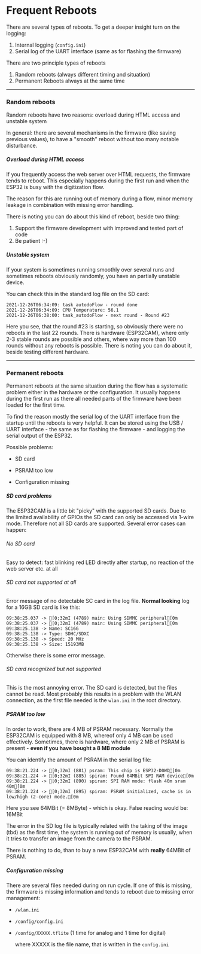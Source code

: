 # Frequent Reboots



There are several types of reboots. To get a deeper insight turn on the logging:

1. Internal logging (`config.ini`)
2. Serial log of the UART interface (same as for flashing the firmware)



There are two principle types of reboots

1. Random reboots (always different timing and situation)
2. Permanent Reboots always at the same time



______

### Random reboots

Random reboots have two reasons: overload during HTML access and unstable system

In general: there are several mechanisms in the firmware (like saving previous values), to have a "smooth" reboot without too many notable disturbance.

##### Overload during HTML access

If you frequently access the web server over HTML requests, the firmware tends to reboot. This especially happens during the first run and when the ESP32 is busy with the digitization flow. 

The reason for this are running out of memory during a flow, minor memory leakage in combination with missing error handling.

There is noting you can do about this kind of reboot, beside two thing:

1. Support the firmware development with improved and tested part of code
2. Be patient :-)

##### Unstable system

If your system is sometimes running smoothly over several runs and sometimes reboots obviously randomly, you have an partially unstable device. 

You can check this in the standard log file on the SD card:


```
2021-12-26T06:34:09: task_autodoFlow - round done
2021-12-26T06:34:09: CPU Temperature: 56.1
2021-12-26T06:38:00: task_autodoFlow - next round - Round #23
```

Here you see, that the round #23 is starting, so obviously there were no reboots in the last 22 rounds. There is hardware (ESP32CAM), where only 2-3 stable rounds are possible and others, where way more than 100 rounds without any reboots is possible.
There is noting you can do about it, beside testing different hardware.



______

### Permanent reboots

Permanent reboots at the same situation during the flow has a systematic problem either in the hardware or the configuration. It usually happens during the first run as there all needed parts of the firmware have been loaded for the first time.

To find the reason mostly the serial log of the UART interface from the startup until the reboots is very helpful. It can be stored using the USB / UART interface - the same as for flashing the firmware - and logging the serial output of the ESP32.

Possible problems:

* SD card

* PSRAM too low
* Configuration missing

##### SD card problems

The ESP32CAM is a little bit "picky" with the supported SD cards. Due to the limited availability of GPIOs the SD card can only be accessed via 1-wire mode. Therefore not all SD cards are supported. Several error cases can happen:

###### No SD card

Easy to detect: fast blinking red LED directly after startup, no reaction of the web server etc. at all

###### SD card not supported at all

Error message of no detectable SC card in the log file. **Normal looking** log for a 16GB SD card is like this:

```
09:38:25.037 -> [0;32mI (4789) main: Using SDMMC peripheral[0m
09:38:25.037 -> [0;32mI (4789) main: Using SDMMC peripheral[0m
09:38:25.138 -> Name: SC16G
09:38:25.138 -> Type: SDHC/SDXC
09:38:25.138 -> Speed: 20 MHz
09:38:25.138 -> Size: 15193MB
```

Otherwise there is some error message.

###### SD card recognized but not supported

This is the most annoying error. The SD card is detected, but the files cannot be read. Most probably this results in a problem with the WLAN connection, as the first file needed is the `wlan.ini` in the root directory.



##### PSRAM too low

In order to work, there are 4 MB of PSRAM necessary. Normally the ESP32CAM is equipped with 8 MB, whereof only 4 MB can be used effectively. 
Sometimes, there is hardware, where only 2 MB of PSRAM is present - **even if you have bought a 8 MB module**

You can identify the amount of PSRAM in the serial log file:


```
09:38:21.224 -> [0;32mI (881) psram: This chip is ESP32-D0WD[0m
09:38:21.224 -> [0;32mI (885) spiram: Found 64MBit SPI RAM device[0m
09:38:21.224 -> [0;32mI (890) spiram: SPI RAM mode: flash 40m sram 40m[0m
09:38:21.224 -> [0;32mI (895) spiram: PSRAM initialized, cache is in low/high (2-core) mode.[0m
```

Here you see 64MBit (= 8MByte) - which is okay. False reading would be: 16MBit

The error in the SD log file is typically related with the taking of the image (tbd) as the first time, the system is running out of memory is usually, when it tries to transfer an image from the camera to the PSRAM.

There is nothing to do, than to buy a new ESP32CAM with **really** 64MBit of PSRAM.



##### Configuration missing

There are several files needed during on run cycle. If one of this is missing, the firmware is missing information and tends to reboot due to missing error management:

* `/wlan.ini`

* `/config/config.ini`

* `/config/XXXXX.tflite` (1 time for analog and 1 time for digital)

  where XXXXX is the file name, that is written in the `config.ini`
